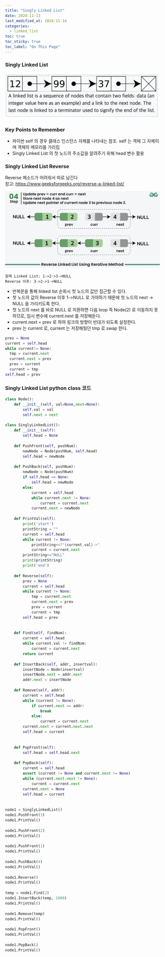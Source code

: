 ```yaml
---
title: "Singly Linked List"
date: 2024-11-13
last_modified_at: 2024-11-14
categories:
  - linked_list
toc: true
toc_sticky: true
toc_label: "On This Page"
---
```

### Singly Linked List

![linked_list](/assets/images/posts_img/algorithm/linked-list-1.png "linked list")

### Key Points to Remember
- 파이썬 self 의 경우 클래스 인스턴스 자체를 나타내는 참조. self 는 객체 그 자체이며 객체의 메모리를 가리킴
- Singly Linked List 의 첫 노드의 주소값을 알려주기 위해 head 변수 활용

### Singly Linked List Reverse
Reverse 메소드가 어려워서 따로 남긴다<br>
참고: https://www.geeksforgeeks.org/reverse-a-linked-list/ <br>

![linked-list-reverse](/assets/images/posts_img/algorithm/linked-list-2.png "linked list reverse")

```
원래 Linked List: 1->2->3->NULL
Reverse 이후: 3->2->1->NULL
```

- 반복문을 통해 linked list 순회시 첫 노드의 값만 접근할 수 있다. 
- 첫 노드의 값이 Reverse 이후 1->NULL 로 가야하기 때문에 첫 노드의 next -> NULL 을 가리키도록 한다. 
- 첫 노드의 next 를 바로 NULL 로 치환하면 다음 loop 즉 Node(2) 로 이동하지 못하므로, 임시 변수에 current.next 를 저장해둔다. 
- current.next = prev 로 하여 링크의 방향이 반대가 되도록 설정한다. 
- prev 는 current 로, current 는 저장해뒀던 tmp 로 swap 한다. 

```python
prev = None
current = self.head
while current!= None:
  tmp = current.next
  current.next = prev
  prev = current
  current = tmp
self.head = prev
```

### Singly Linked List python class 코드
```python
class Node():
    def __init__(self, val=None,next=None):
        self.val = val
        self.next = next

class SinglyLinkedList():
    def __init__(self):
        self.head = None

    def PushFront(self, pushNum):
        newNode = Node(pushNum, self.head)
        self.head = newNode        
    
    def PushBack(self, pushNum):
        newNode = Node(pushNum)
        if self.head == None:
            self.head = newNode
        else:
            current = self.head
            while current.next != None:
                current = current.next
            current.next = newNode

    def PrintVal(self):
        print('start')
        printString = ""
        current = self.head
        while current != None:
            printString+=f"{current.val}->"
            current = current.next
        printString+="NULL"
        print(printString)
        print('end')

    def Reverse(self):
        prev = None
        current = self.head
        while current != None:
            tmp = current.next
            current.next = prev
            prev = current
            current = tmp
        self.head = prev

        
    def Find(self, findNum):
        current = self.head
        while current.val != findNum:
            current = current.next
        return current

    def InsertBack(self, addr, insertval):
        insertNode = Node(insertval)
        insertNode.next = addr.next
        addr.next = insertNode

    def Remove(self, addr):
        current = self.head
        while (current != None):
            if current.next == addr:
                break
            else:
                current = current.next
        current.next = current.next.next
        self.head = current


    def PopFront(self):
        self.head = self.head.next

    def PopBack(self):
        current = self.head
        assert (current != None and current.next != None)
        while (current.next.next != None):
            current = current.next
        current.next = None
        self.head = current


node1 = SinglyLinkedList()
node1.PushFront(3)
node1.PrintVal()

node1.PushFront(2)
node1.PrintVal()

node1.PushFront(1)
node1.PrintVal()

node1.PushBack(4)
node1.PrintVal()

node1.Reverse()
node1.PrintVal()

temp = node1.Find(2)
node1.InsertBack(temp, 1000)
node1.PrintVal()

node1.Remove(temp)
node1.PrintVal()

node1.PopFront()
node1.PrintVal()

node1.PopBack()
node1.PrintVal()

```

